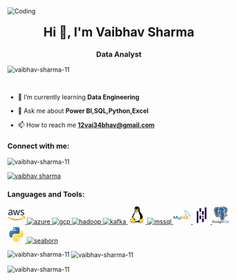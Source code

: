 <img align = "right" alt = 'Coding' width = "1000" src="https://1.bp.blogspot.com/-2cs_zSJDcgQ/XvtIexBpY8I/AAAAAAAAV8s/ZEEJ9grPFk4EzGVMRSIsngr9w2EIgTK9QCK4BGAsYHg/s900/Business.gif">
<h1 align="center">Hi 👋, I'm Vaibhav Sharma</h1>
<h3 align="center">Data Analyst</h3>
<p align="left"> <img src="https://komarev.com/ghpvc/?username=vaibhav-sharma-11&label=Profile%20views&color=0e75b6&style=flat" alt="vaibhav-sharma-11" /> </p>

<p align="left"> <a href="https://twitter.com/" target="blank"><img src="https://img.shields.io/twitter/follow/?logo=twitter&style=for-the-badge" alt="" /></a> </p>

- 🌱 I’m currently learning **Data Engineering**

- 💬 Ask me about **Power BI,SQL,Python,Excel**

- 📫 How to reach me **12vai34bhav@gmail.com**

<h3 align="left">Connect with me:</h3>
<img src="https://komarev.com/ghpvc/?username=vaibhav-sharma-11&label=Profile%20views&color=0e75b6&style=flat" alt="vaibhav-sharma-11" />
<p align="left">
<a href="https://linkedin.com/in/vaibhav sharma" target="blank"><img align="center" src="https://raw.githubusercontent.com/rahuldkjain/github-profile-readme-generator/master/src/images/icons/Social/linked-in-alt.svg" alt="vaibhav sharma" height="30" width="40" /></a>
</p>

<h3 align="left">Languages and Tools:</h3>
<p align="left"> <a href="https://aws.amazon.com" target="_blank" rel="noreferrer"> <img src="https://raw.githubusercontent.com/devicons/devicon/master/icons/amazonwebservices/amazonwebservices-original-wordmark.svg" alt="aws" width="40" height="40"/> </a> <a href="https://azure.microsoft.com/en-in/" target="_blank" rel="noreferrer"> <img src="https://www.vectorlogo.zone/logos/microsoft_azure/microsoft_azure-icon.svg" alt="azure" width="40" height="40"/> </a> <a href="https://cloud.google.com" target="_blank" rel="noreferrer"> <img src="https://www.vectorlogo.zone/logos/google_cloud/google_cloud-icon.svg" alt="gcp" width="40" height="40"/> </a> <a href="https://hadoop.apache.org/" target="_blank" rel="noreferrer"> <img src="https://www.vectorlogo.zone/logos/apache_hadoop/apache_hadoop-icon.svg" alt="hadoop" width="40" height="40"/> </a> <a href="https://kafka.apache.org/" target="_blank" rel="noreferrer"> <img src="https://www.vectorlogo.zone/logos/apache_kafka/apache_kafka-icon.svg" alt="kafka" width="40" height="40"/> </a> <a href="https://www.linux.org/" target="_blank" rel="noreferrer"> <img src="https://raw.githubusercontent.com/devicons/devicon/master/icons/linux/linux-original.svg" alt="linux" width="40" height="40"/> </a> <a href="https://www.microsoft.com/en-us/sql-server" target="_blank" rel="noreferrer"> <img src="https://www.svgrepo.com/show/303229/microsoft-sql-server-logo.svg" alt="mssql" width="40" height="40"/> </a> <a href="https://www.mysql.com/" target="_blank" rel="noreferrer"> <img src="https://raw.githubusercontent.com/devicons/devicon/master/icons/mysql/mysql-original-wordmark.svg" alt="mysql" width="40" height="40"/> </a> <a href="https://pandas.pydata.org/" target="_blank" rel="noreferrer"> <img src="https://raw.githubusercontent.com/devicons/devicon/2ae2a900d2f041da66e950e4d48052658d850630/icons/pandas/pandas-original.svg" alt="pandas" width="40" height="40"/> </a> <a href="https://www.postgresql.org" target="_blank" rel="noreferrer"> <img src="https://raw.githubusercontent.com/devicons/devicon/master/icons/postgresql/postgresql-original-wordmark.svg" alt="postgresql" width="40" height="40"/> </a> <a href="https://www.python.org" target="_blank" rel="noreferrer"> <img src="https://raw.githubusercontent.com/devicons/devicon/master/icons/python/python-original.svg" alt="python" width="40" height="40"/> </a> <a href="https://seaborn.pydata.org/" target="_blank" rel="noreferrer"> <img src="https://seaborn.pydata.org/_images/logo-mark-lightbg.svg" alt="seaborn" width="40" height="40"/> </a> </p>

<p><img align="left" src="https://github-readme-stats.vercel.app/api/top-langs?username=vaibhav-sharma-11&show_icons=true&locale=en&layout=compact" alt="vaibhav-sharma-11" /></p>

<p>&nbsp;<img align="center" src="https://github-readme-stats.vercel.app/api?username=vaibhav-sharma-11&show_icons=true&locale=en" alt="vaibhav-sharma-11" /></p>

<p><img align="center" src="https://github-readme-streak-stats.herokuapp.com/?user=vaibhav-sharma-11&" alt="vaibhav-sharma-11" /></p>
